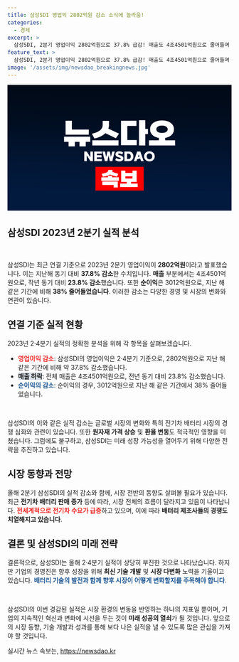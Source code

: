 ```yaml
---
title: 삼성SDI 영업익 2802억원 감소 소식에 놀라움!
categories:
  - 경제
excerpt: >
  삼성SDI, 2분기 영업이익 2802억원으로 37.8% 급감! 매출도 4조4501억원으로 줄어들며 변동성에 직면. 투자자들의 이목이 집중되고 있는 이유는? 클릭해서 더 알아보세요!
feature_text: >
  삼성SDI, 2분기 영업이익 2802억원으로 37.8% 급감! 매출도 4조4501억원으로 줄어들며 변동성에 직면. 투자자들의 이목이 집중되고 있는 이유는? 클릭해서 더 알아보세요!
image: '/assets/img/newsdao_breakingnews.jpg'
---
```


<p><img src="/assets/img/newsdao_breakingnews.jpg" alt="pcversion 속보" /></p>

<h2 data-ke-size="size26">삼성SDI 2023년 2분기 실적 분석</h2>

<p data-ke-size="size16">&nbsp;</p>

<p>삼성SDI는 최근 연결 기준으로 2023년 2분기 영업이익이 <strong>2802억원</strong>이라고 발표했습니다. 이는 지난해 동기 대비 <strong>37.8% 감소</strong>한 수치입니다. <strong>매출</strong> 부분에서는 4조4501억원으로, 작년 동기 대비 <strong>23.8% 감소</strong>했습니다. 또한 <strong>순이익</strong>은 3012억원으로, 지난 해 같은 기간에 비해 <strong>38% 줄어들었습니다</strong>. 이러한 감소는 다양한 경영 및 시장의 변화와 연관이 있습니다. </p>

<h2>연결 기준 실적 현황</h2>

<p>2023년 2·4분기 실적의 정확한 분석을 위해 각 항목을 살펴보겠습니다. </p>

<ul>
<li><b><span style="color: #ee2323;">영업이익 감소</span></b>: 삼성SDI의 영업이익은 2·4분기 기준으로, 2802억원으로 지난 해 같은 기간에 비해 약 37.8% 감소했습니다.</li>
<li><b><span style="background-color: #21538527;">매출 하락</span></b>: 전체 매출은 4조4501억원으로, 전년 동기 대비 23.8% 감소했습니다.</li>
<li><b><span style="color: #1a5490;">순이익의 감소</span></b>: 순이익의 경우, 3012억원으로 지난 해 같은 기간에서 38% 줄어들었습니다.</li>
</ul>

<p data-ke-size="size16">&nbsp;</p>

<p>삼성SDI의 이와 같은 실적 감소는 글로벌 시장의 변화와 특히 전기차 배터리 시장의 경쟁 심화와 관련이 있습니다. 또한 <strong>원자재 가격 상승</strong> 및 <strong>환율 변동</strong>도 적극적인 영향을 미쳤습니다. 그럼에도 불구하고, 삼성SDI는 미래 성장 가능성을 열어두기 위해 다양한 전략을 추진하고 있습니다.</p>

<h2>시장 동향과 전망</h2>

<p>올해 2분기 삼성SDI의 실적 감소와 함께, 시장 전반의 동향도 살펴볼 필요가 있습니다. 최근 <strong>전기차 배터리 판매 증가</strong> 등에 따라, 시장 전체의 흐름이 달라지고 있음이 나타납니다. <b><span style="color: #ee2323;">전세계적으로 전기차 수요가 급증</span></b>하고 있으며, 이에 따라 <strong>배터리 제조사들의 경쟁도 치열해지고 있습니다</strong>.</p>

<h2>결론 및 삼성SDI의 미래 전략</h2>

<p>결론적으로, 삼성SDI는 올해 2·4분기 실적이 상당히 부진한 것으로 나타났습니다. 하지만 기업의 경영진은 향후 성장을 위해 <strong>최신 기술 개발</strong> 및 <strong>시장 다변화</strong> 노력을 기울이고 있습니다. <b><span style="color: #1a5490;">배터리 기술의 발전과 함께 향후 시장이 어떻게 변화할지를 주목해야 합니다</span></b>. </p>

<p data-ke-size="size16">&nbsp;</p>

<p>삼성SDI의 이번 경감된 실적은 시장 환경의 변동을 반영하는 하나의 지표일 뿐이며, 기업의 지속적인 혁신과 변화에 시선을 두는 것이 <strong>미래 성공의 열쇠</strong>가 될 것입니다. 앞으로의 시장 동향, 기술 개발과 성과를 통해 보다 나은 실적을 낼 수 있도록 많은 관심을 가져야 할 것입니다.</p>
실시간 뉴스 속보는, <a href="https://newsdao.kr" rel="dofollow">https://newsdao.kr</a>


